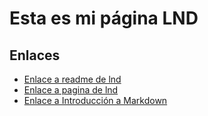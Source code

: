 # Esta es mi página LND

## Enlaces

+ [Enlace a readme de lnd](lnd/README.md)
+ [Enlace a pagina de lnd](lnd/pagina.md)
+ [Enlace a Introducción a Markdown](Markdown/Introducción-Markdown.md)